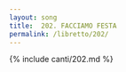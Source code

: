 ```yaml
---
layout: song
title:  202. FACCIAMO FESTA
permalink: /libretto/202/
---
```

{% include canti/202.md %}   